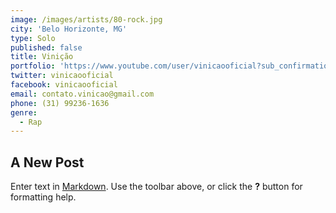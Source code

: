 ```yaml
---
image: /images/artists/80-rock.jpg
city: 'Belo Horizonte, MG'
type: Solo
published: false
title: Vinição
portfolio: 'https://www.youtube.com/user/vinicaooficial?sub_confirmation=1'
twitter: vinicaooficial
facebook: vinicaooficial
email: contato.vinicao@gmail.com
phone: (31) 99236-1636
genre:
  - Rap
---
```

## A New Post

Enter text in [Markdown](http://daringfireball.net/projects/markdown/). Use the toolbar above, or click the **?** button for formatting help.
